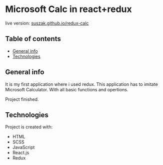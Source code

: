 # Microsoft Calc in react+redux

live version: [suszak.github.io/redux-calc](http://suszak.github.io/redux-calc/)

## Table of contents

- [General info](#general-info)
- [Technologies](#technologies)

## General info

It is my first application where i used redux.
This application has to imitate Microsoft Calculator. With all basic functions and opertions.

Project finished.

## Technologies

Project is created with:

- HTML
- SCSS
- JavaScript
- React.js
- Redux
